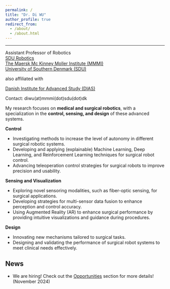 ```yaml
---
permalink: /
title: "Dr. Di WU"
author_profile: true
redirect_from: 
  - /about/
  - /about.html
---
```

---
Assistant Professor of Robotics   
[SDU Robotics](https://www.sdu.dk/en/forskning/sdurobotics)  
[The Maersk Mc Kinney Moller Institute (MMMI)](https://www.sdu.dk/da/om-sdu/institutter-centre/mmmi_maersk_mckinney_moeller)  
[University of Southern Denmark (SDU)](https://www.sdu.dk/en)  

also affiliated with

[Danish Institute for Advanced Study (DIAS)](https://www.sdu.dk/en/forskning/dias)

Contact: diwu(at)mmmi(dot)sdu(dot)dk

My research focuses on **medical and surgical robotics**, with a specialization in the **control, sensing, and design** of these advanced systems.

**Control**
  
+ Investigating methods to increase the level of autonomy in different surgical robotic systems.
+ Developing and applying (explainable) Machine Learning, Deep Learning, and Reinforcement Learning techniques for surgical robot control.
+ Advancing teleoperation control strategies for surgical robots to improve precision and usability.

**Sensing and Visualization**
  
+ Exploring novel sensoring modalities, such as fiber-optic sensing, for surgical applications.
+ Developing strategies for multi-sensor data fusion to enhance perception and control accuracy.
+ Using Augmented Reality (AR) to enhance surgical performance by providing intuitive visualizations and guidance during procedures.

**Design**
  
+ Innovating new mechanisms tailored to surgical tasks.
+ Designing and validating the performance of surgical robot systems to meet clinical needs effectively.

News
----
+  We are hiring! Check out the [Opportunities](opportunities) section for more details! (November 2024)